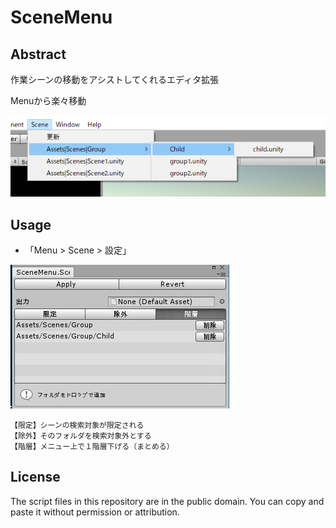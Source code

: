 SceneMenu
================

Abstract
--------

作業シーンの移動をアシストしてくれるエディタ拡張

Menuから楽々移動

![image](https://github.com/wataru-ito/SceneMenu/blob/master/scenemenu_image.png)




Usage
--------

* 「Menu > Scene > 設定」

![Setting](https://github.com/wataru-ito/SceneMenu/blob/master/scenemenu_image2.jpg)

```
【限定】シーンの検索対象が限定される
【除外】そのフォルダを検索対象外とする
【階層】メニュー上で１階層下げる（まとめる）
```

License
-------

The script files in this repository are in the public domain. You can copy and paste it without permission or attribution.

